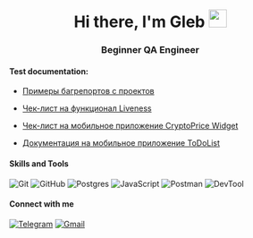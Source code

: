 <h1 align="center">Hi there, I'm Gleb
<img src="https://github.com/blackcater/blackcater/raw/main/images/Hi.gif" height="32"/></h1>
<h3 align="center">Beginner QA Engineer</h3>

<h4>Test documentation:</h4>
<ul>
<li><a href="https://docs.google.com/spreadsheets/d/1RytQwaAjqsZ6CpkPNSrjiy1AUOpWv7kqPVBUzzyh8jI/edit#gid=1226550170">Примеры багрепортов с проектов</a><p></li>
<li><a href="https://docs.google.com/spreadsheets/d/1L-7hQLV9y3BPlXHWGT4LXwNdIPxgvZsygR-eNjs1L9A/edit#gid=1174300733">Чек-лист на функционал Liveness</a><p></li>
<li><a href="https://docs.google.com/spreadsheets/d/1mw1ycPxpvSkUwhfb5x-UqXOBIWz2iz71JkEb4V_Iuac/edit#gid=0">Чек-лист на мобильное приложение CryptoPrice Widget</a><p></li>
<li><a href="https://docs.google.com/spreadsheets/d/1Gh9GUAmxBOA16Ge2hjUiAfwBcoJ64p1roKD-3LKfXPk/edit#gid=305272380">Документация на мобильное приложение ToDoList</a></li>
</ul> 
<h4>Skills and Tools</h4><p>
  
![Git](https://img.shields.io/badge/git-414141.svg?style=for-the-badge&logo=git&logoColor=white)
![GitHub](https://img.shields.io/badge/github-414141.svg?style=for-the-badge&logo=github&logoColor=white)
![Postgres](https://img.shields.io/badge/postgres-414141.svg?style=for-the-badge&logo=postgresql&logoColor=white)
![JavaScript](https://img.shields.io/badge/javascript-414141.svg?style=for-the-badge&logo=javascript&logoColor=white)
![Postman](https://img.shields.io/badge/Postman-414141?style=for-the-badge&logo=postman&logoColor=white)
![DevTool](https://img.shields.io/badge/-Devtools-414141?style=for-the-badge&logo=Chrome&logoColor=owhite)

<h4>Connect with me</h4><p>
  
<a href="https://t.me/moshvoyska" target="_blank" rel="nofollow">![Telegram](https://img.shields.io/badge/Telegram-2CA5E0?style=for-the-badge&logo=telegram&logoColor=white)</a> <a href="mailto:voyagers16@gmail.com" rel="nofollow">![Gmail](https://img.shields.io/badge/Gmail-D14836?style=for-the-badge&logo=gmail&logoColor=white)</a>



